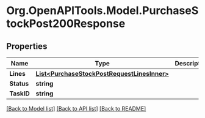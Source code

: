 # Org.OpenAPITools.Model.PurchaseStockPost200Response

## Properties

Name | Type | Description | Notes
------------ | ------------- | ------------- | -------------
**Lines** | [**List&lt;PurchaseStockPostRequestLinesInner&gt;**](PurchaseStockPostRequestLinesInner.md) |  | [optional] 
**Status** | **string** |  | [optional] 
**TaskID** | **string** |  | [optional] 

[[Back to Model list]](../README.md#documentation-for-models) [[Back to API list]](../README.md#documentation-for-api-endpoints) [[Back to README]](../README.md)

